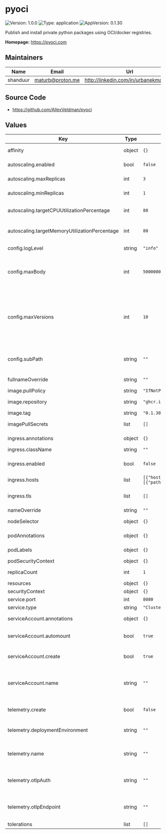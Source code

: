 # pyoci

![Version: 1.0.0](https://img.shields.io/badge/Version-1.0.0-informational?style=flat) ![Type: application](https://img.shields.io/badge/Type-application-informational?style=flat) ![AppVersion: 0.1.30](https://img.shields.io/badge/AppVersion-0.1.30-informational?style=flat)

Publish and install private python packages using OCI/docker registries.

**Homepage:** <https://pyoci.com>

## Maintainers

| Name | Email | Url |
| ---- | ------ | --- |
| shanduur | <maturb@proton.me> | <http://linkedin.com/in/urbanekmateusz> |

## Source Code

* <https://github.com/AllexVeldman/pyoci>

## Values

| Key | Type | Default | Description |
|-----|------|---------|-------------|
| affinity | object | `{}` | Affinity settings for the pods. |
| autoscaling.enabled | bool | `false` | Specifies whether autoscaling is enabled. |
| autoscaling.maxReplicas | int | `3` | Maximum number of replicas for autoscaling. |
| autoscaling.minReplicas | int | `1` | Minimum number of replicas for autoscaling. |
| autoscaling.targetCPUUtilizationPercentage | int | `80` | Target CPU utilization percentage for autoscaling. |
| autoscaling.targetMemoryUtilizationPercentage | int | `80` | Target memory utilization percentage for autoscaling. |
| config.logLevel | string | `"info"` | Log filter, defaults to info. |
| config.maxBody | int | `50000000` | Limit the maximum accepted body size in bytes when publishing packages, defaults to 50MB. |
| config.maxVersions | int | `10` | Limit how many versions (in reverse alphabetical order) to fetch filenames for when listing a package. By default PyOCI will only include the last 100 versions. To not limit the versions, set this value to 0. |
| config.subPath | string | `""` | Host PyOCI on a subpath, for example: PYOCI_PATH="/acme-corp". |
| fullnameOverride | string | `""` | Override for the full name. |
| image.pullPolicy | string | `"IfNotPresent"` | Image pull policy. |
| image.repository | string | `"ghcr.io/allexveldman/pyoci"` | pyoci and repository for the pyoci image. |
| image.tag | string | `"0.1.30"` | Tag for the image. |
| imagePullSecrets | list | `[]` | Secrets for pulling images. |
| ingress.annotations | object | `{}` | Annotations to add to the ingress. |
| ingress.className | string | `""` | Ingress class name. |
| ingress.enabled | bool | `false` | Specifies whether ingress should be enabled. |
| ingress.hosts | list | `[{"host":"pyoci.example.local","paths":[{"path":"/","pathType":"ImplementationSpecific"}]}]` | List of ingress hosts. |
| ingress.tls | list | `[]` | List of TLS configurations for the ingress. |
| nameOverride | string | `""` | Override for the name. |
| nodeSelector | object | `{}` | Node selector for the pods. |
| podAnnotations | object | `{}` | Annotations to be added to the pods. |
| podLabels | object | `{}` | Labels to be added to the pods. |
| podSecurityContext | object | `{}` |  |
| replicaCount | int | `1` | Number of replicas for the deployment. |
| resources | object | `{}` |  |
| securityContext | object | `{}` |  |
| service.port | int | `8080` | Service port. |
| service.type | string | `"ClusterIP"` | Service type. |
| serviceAccount.annotations | object | `{}` | Annotations to add to the service account. |
| serviceAccount.automount | bool | `true` | Automatically mount a ServiceAccount's API credentials. |
| serviceAccount.create | bool | `true` | Specifies whether a service account should be created. |
| serviceAccount.name | string | `""` | The name of the service account to use. If not set and create is true, a name is generated using the fullname template. |
| telemetry.create | bool | `false` | Specifies whether a secret should be created. |
| telemetry.deploymentEnvironment | string | `""` | deployment.environment attribute added to OTLP resources. |
| telemetry.name | string | `""` | Specifies name of a config map used to configure the pyoci. If not filled, uses full name. |
| telemetry.otlpAuth | string | `""` | Full Authorization header value to use when sending OTLP requests. |
| telemetry.otlpEndpoint | string | `""` | If set, forward logs, traces, and metrics to this OTLP collector endpoint every 30s. |
| tolerations | list | `[]` | Tolerations for the pods. |

